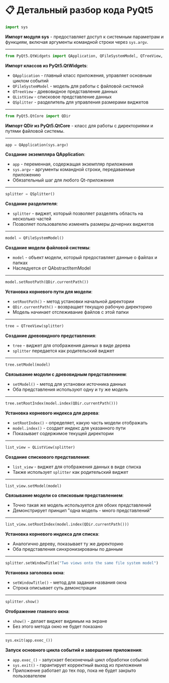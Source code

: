 # 📋 Детальный разбор кода PyQt5

```python
import sys
```
**Импорт модуля sys** - предоставляет доступ к системным параметрам и функциям, включая аргументы командной строки через `sys.argv`.

---

```python
from PyQt5.QtWidgets import QApplication, QFileSystemModel, QTreeView, QListView, QSplitter
```
**Импорт классов из PyQt5.QtWidgets**:
- `QApplication` - главный класс приложения, управляет основным циклом событий
- `QFileSystemModel` - модель для работы с файловой системой
- `QTreeView` - древовидное представление данных
- `QListView` - списковое представление данных  
- `QSplitter` - разделитель для управления размерами виджетов

---

```python
from PyQt5.QtCore import QDir
```
**Импорт QDir из PyQt5.QtCore** - класс для работы с директориями и путями файловой системы.

---

```python
app = QApplication(sys.argv)
```
**Создание экземпляра QApplication**:
- `app` - переменная, содержащая экземпляр приложения
- `sys.argv` - аргументы командной строки, передаваемые приложению
- Обязательный шаг для любого Qt-приложения

---

```python
splitter = QSplitter()
```
**Создание разделителя**:
- `splitter` - виджет, который позволяет разделять область на несколько частей
- Позволяет пользователю изменять размеры дочерних виджетов

---

```python
model = QFileSystemModel()
```
**Создание модели файловой системы**:
- `model` - объект модели, который предоставляет данные о файлах и папках
- Наследуется от QAbstractItemModel

---

```python
model.setRootPath(QDir.currentPath())
```
**Установка корневого пути для модели**:
- `setRootPath()` - метод установки начальной директории
- `QDir.currentPath()` - возвращает текущую рабочую директорию
- Модель начинает отслеживание файлов с этой папки

---

```python
tree = QTreeView(splitter)
```
**Создание древовидного представления**:
- `tree` - виджет для отображения данных в виде дерева
- `splitter` передается как родительский виджет

---

```python
tree.setModel(model)
```
**Связывание модели с древовидным представлением**:
- `setModel()` - метод для установки источника данных
- Оба представления используют одну и ту же модель

---

```python
tree.setRootIndex(model.index(QDir.currentPath()))
```
**Установка корневого индекса для дерева**:
- `setRootIndex()` - определяет, какую часть модели отображать
- `model.index()` - создает индекс для указанного пути
- Показывает содержимое текущей директории

---

```python
list_view = QListView(splitter)
```
**Создание спискового представления**:
- `list_view` - виджет для отображения данных в виде списка
- Также использует `splitter` как родительский виджет

---

```python
list_view.setModel(model)
```
**Связывание модели со списковым представлением**:
- Точно такая же модель используется для обоих представлений
- Демонстрирует принцип "одна модель - много представлений"

---

```python
list_view.setRootIndex(model.index(QDir.currentPath()))
```
**Установка корневого индекса для списка**:
- Аналогично дереву, показывает ту же директорию
- Оба представления синхронизированы по данным

---

```python
splitter.setWindowTitle("Two views onto the same file system model")
```
**Установка заголовка окна**:
- `setWindowTitle()` - метод для задания названия окна
- Строка описывает суть демонстрации

---

```python
splitter.show()
```
**Отображение главного окна**:
- `show()` - делает виджет видимым на экране
- Без этого метода окно не будет показано

---

```python
sys.exit(app.exec_())
```
**Запуск основного цикла событий и завершение приложения**:
- `app.exec_()` - запускает бесконечный цикл обработки событий
- `sys.exit()` - гарантирует корректный выход из приложения
- Приложение работает до тех пор, пока не будет закрыто пользователем